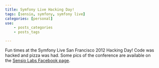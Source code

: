 ```yaml
---
title: Symfony Live Hacking Day!
tags: [sensio, symfony, symfony live]
categories: [personal]
use:
    - posts_categories
    - posts_tags

---
```

Fun times at the Symfony Live San Francisco 2012 Hacking Day! Code
was hacked and pizza was had. Some pics of the conference are
available on the [Sensio Labs Facebook page][1].

[1]: https://www.facebook.com/media/set/?set=a.450514941665306.112810.129739647076172
